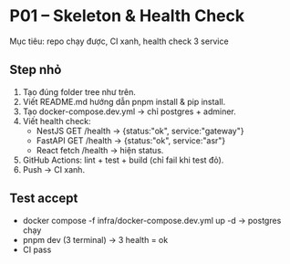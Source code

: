 # P01 – Skeleton & Health Check

Mục tiêu: repo chạy được, CI xanh, health check 3 service

## Step nhỏ
1. Tạo đúng folder tree như trên.
2. Viết README.md hướng dẫn pnpm install & pip install.
3. Tạo docker-compose.dev.yml → chỉ postgres + adminer.
4. Viết health check:
   - NestJS GET /health → {status:"ok", service:"gateway"}
   - FastAPI GET /health → {status:"ok", service:"asr"}
   - React fetch /health → hiện status.
5. GitHub Actions: lint + test + build (chỉ fail khi test đỏ).
6. Push → CI xanh.

## Test accept
- docker compose -f infra/docker-compose.dev.yml up -d → postgres chạy
- pnpm dev (3 terminal) → 3 health = ok
- CI pass